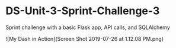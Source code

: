 # DS-Unit-3-Sprint-Challenge-3
Sprint challenge with a basic Flask app, API calls, and SQLAlchemy

![My Dash in Action](Screen Shot 2019-07-26 at 1.12.08 PM.png)
